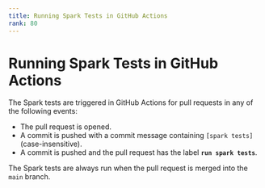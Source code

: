 ```yaml
---
title: Running Spark Tests in GitHub Actions
rank: 80
---
```


# Running Spark Tests in GitHub Actions

The Spark tests are triggered in GitHub Actions for pull requests in any of the following events:

- The pull request is opened.
- A commit is pushed with a commit message containing `[spark tests]` (case-insensitive).
- A commit is pushed and the pull request has the label **`run spark tests`**.

The Spark tests are always run when the pull request is merged into the `main` branch.
